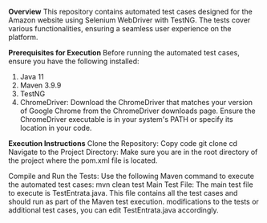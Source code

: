 **Overview**
This repository contains automated test cases designed for the Amazon website using Selenium WebDriver with TestNG. The tests cover various functionalities, ensuring a seamless user experience on the platform.

**Prerequisites for Execution**
Before running the automated test cases, ensure you have the following installed:
1. Java 11
2. Maven 3.9.9
3. TestNG
4. ChromeDriver: Download the ChromeDriver that matches your version of Google Chrome from the ChromeDriver downloads page.
Ensure the ChromeDriver executable is in your system's PATH or specify its location in your code.

**Execution Instructions**
Clone the Repository:
Copy code
git clone <repository-url>
cd <repository-directory>
Navigate to the Project Directory: Make sure you are in the root directory of the project where the pom.xml file is located.

Compile and Run the Tests: Use the following Maven command to execute the automated test cases:
mvn clean test
Main Test File: The main test file to execute is TestEntrata.java. This file contains all the test cases and should run as part of the Maven test execution.
modifications to the tests or additional test cases, you can edit TestEntrata.java accordingly.
